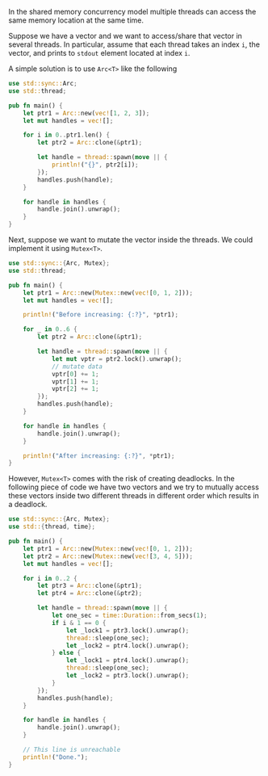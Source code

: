 In the shared memory concurrency model multiple
threads can access the same memory location at the same time.

Suppose we have a vector and we want to access/share
that vector in several threads.
In particular, assume that each
thread takes an index `i`, the vector,
and prints to `stdout` element located at index `i`.

A simple solution is to use `Arc<T>` like the following
```rust
use std::sync::Arc;
use std::thread;

pub fn main() {
    let ptr1 = Arc::new(vec![1, 2, 3]);
    let mut handles = vec![];

    for i in 0..ptr1.len() {
        let ptr2 = Arc::clone(&ptr1);

        let handle = thread::spawn(move || {
            println!("{}", ptr2[i]);
        });
        handles.push(handle);
    }

    for handle in handles {
        handle.join().unwrap();
    }
}
```

Next, suppose we want to mutate the vector
inside the threads. We could implement it
using `Mutex<T>`.

```rust
use std::sync::{Arc, Mutex};
use std::thread;

pub fn main() {
    let ptr1 = Arc::new(Mutex::new(vec![0, 1, 2]));
    let mut handles = vec![];

    println!("Before increasing: {:?}", *ptr1);

    for _ in 0..6 {
        let ptr2 = Arc::clone(&ptr1);

        let handle = thread::spawn(move || {
            let mut vptr = ptr2.lock().unwrap();
            // mutate data
            vptr[0] += 1;
            vptr[1] += 1;
            vptr[2] += 1;
        });
        handles.push(handle);
    }

    for handle in handles {
        handle.join().unwrap();
    }

    println!("After increasing: {:?}", *ptr1);
}
```
However, `Mutex<T>` comes with the risk of creating deadlocks.
In the following piece of code we have two vectors and we
try to mutually access these vectors inside two different
threads in different order which results in a deadlock.
```rust
use std::sync::{Arc, Mutex};
use std::{thread, time};

pub fn main() {
    let ptr1 = Arc::new(Mutex::new(vec![0, 1, 2]));
    let ptr2 = Arc::new(Mutex::new(vec![3, 4, 5]));
    let mut handles = vec![];

    for i in 0..2 {
        let ptr3 = Arc::clone(&ptr1);
        let ptr4 = Arc::clone(&ptr2);

        let handle = thread::spawn(move || {
            let one_sec = time::Duration::from_secs(1);
            if i & 1 == 0 {
                let _lock1 = ptr3.lock().unwrap();
                thread::sleep(one_sec);
                let _lock2 = ptr4.lock().unwrap();
            } else {
                let _lock1 = ptr4.lock().unwrap();
                thread::sleep(one_sec);
                let _lock2 = ptr3.lock().unwrap();
            }
        });
        handles.push(handle);
    }

    for handle in handles {
        handle.join().unwrap();
    }

    // This line is unreachable
    println!("Done.");
}
```
